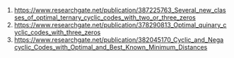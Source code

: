 1. https://www.researchgate.net/publication/387225763_Several_new_classes_of_optimal_ternary_cyclic_codes_with_two_or_three_zeros
2. https://www.researchgate.net/publication/378290813_Optimal_quinary_cyclic_codes_with_three_zeros
5. https://www.researchgate.net/publication/382045170_Cyclic_and_Negacyclic_Codes_with_Optimal_and_Best_Known_Minimum_Distances